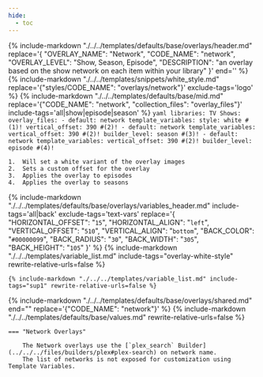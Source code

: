 ```yaml
---
hide:
  - toc
---
```

{%
    include-markdown "./../../templates/defaults/base/overlays/header.md"
    replace='{
        "OVERLAY_NAME": "Network", 
        "CODE_NAME": "network",
        "OVERLAY_LEVEL": "Show, Season, Episode",
        "DESCRIPTION": "an overlay based on the show network on each item within your library"
    }'
    end='<!--rec-sub-->'
%}
{% include-markdown "./../../templates/snippets/white_style.md" replace='{"styles/CODE_NAME": "overlays/network"}' exclude-tags='logo' %}
{% 
    include-markdown "./../../templates/defaults/base/mid.md" 
    replace='{"CODE_NAME": "network", "collection_files": "overlay_files"}' 
    include-tags='all|show|episode|season' 
%}
    ```yaml
    libraries:
      TV Shows:
        overlay_files:
          - default: network
            template_variables:
              style: white #(1)!
              vertical_offset: 390 #(2)!
          - default: network
            template_variables:
              vertical_offset: 390 #(2)!
              builder_level: season #(3)!
          - default: network
            template_variables:
              vertical_offset: 390 #(2)!
              builder_level: episode #(4)!
    ```

    1.  Will set a white variant of the overlay images
    2.  Sets a custom offset for the overlay
    3.  Applies the overlay to episodes
    4.  Applies the overlay to seasons

{% 
    include-markdown "./../../templates/defaults/base/overlays/variables_header.md"
    include-tags='all|back'
    exclude-tags='text-vars'
    replace='{
        "HORIZONTAL_OFFSET": "`15`",
        "HORIZONTAL_ALIGN": "`left`",
        "VERTICAL_OFFSET": "`510`",
        "VERTICAL_ALIGN": "`bottom`",
        "BACK_COLOR": "`#00000099`",
        "BACK_RADIUS": "`30`",
        "BACK_WIDTH": "`305`",
        "BACK_HEIGHT": "`105`"
    }'
%}
    {%
        include-markdown "./../../templates/variable_list.md"
        include-tags="overlay-white-style"
        rewrite-relative-urls=false
    %}

    {% include-markdown "./../../templates/variable_list.md" include-tags="sup1" rewrite-relative-urls=false %}

{% include-markdown "./../../templates/defaults/base/overlays/shared.md" end="<!--text-variables-->" replace='{"CODE_NAME": "network"}' %}
{% include-markdown "./../../templates/defaults/base/values.md" rewrite-relative-urls=false %}

    === "Network Overlays"
    
        The Network overlays use the [`plex_search` Builder](../../../files/builders/plex#plex-search) on network name. 
        The list of networks is not exposed for customization using Template Variables.
